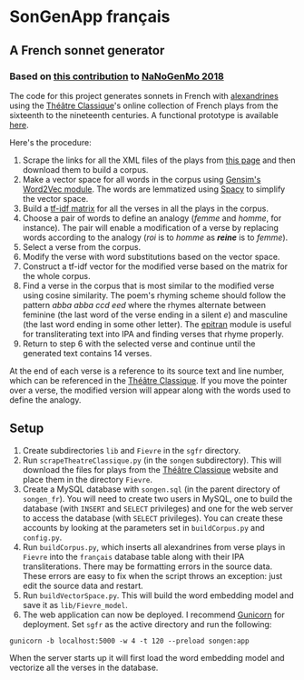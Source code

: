 # SonGenApp français
## A French sonnet generator
### Based on [this contribution](https://github.com/mbwolff/Classique-inconnu) to [NaNoGenMo 2018](https://github.com/NaNoGenMo/2018)

The code for this project generates sonnets in French with [alexandrines](https://en.wikipedia.org/wiki/Alexandrine) using the [Théâtre Classique](http://www.theatre-classique.fr)'s online collection of French plays from the sixteenth to the nineteenth centuries. A functional prototype is available [here](http://markwolff.name/wp/digital-humanities-2/invent-your-own-sonnet-using-analytic-tools-to-synthesize-texts/).

Here's the procedure:

1. Scrape the links for all the XML files of the plays from [this page](http://www.theatre-classique.fr/pages/programmes/PageEdition.php) and then download them to build a corpus.
2. Make a vector space for all words in the corpus using [Gensim's Word2Vec module](https://radimrehurek.com/gensim/models/word2vec.html). The words are lemmatized using [Spacy](https://spacy.io/) to simplify the vector space.
3. Build a [tf-idf matrix](https://scikit-learn.org/stable/modules/feature_extraction.html#tfidf-term-weighting) for all the verses in all the plays in the corpus.
4. Choose a pair of words to define an analogy (_femme_ and _homme_, for instance). The pair will enable a modification of a verse by replacing words according to the analogy (_roi_ is to _homme_ as **_reine_** is to _femme_).
5. Select a verse from the corpus.
6. Modify the verse with word substitutions based on the vector space.
7. Construct a tf-idf vector for the modified verse based on the matrix for the whole corpus.
8. Find a verse in the corpus that is most similar to the modified verse using cosine similarity. The poem's rhyming scheme should follow the pattern _abba abba ccd eed_ where the rhymes alternate between feminine (the last word of the verse ending in a silent _e_) and masculine (the last word ending in some other letter). The [epitran](https://github.com/dmort27/epitran) module is useful for transliterating text into IPA and finding verses that rhyme properly.
9. Return to step 6 with the selected verse and continue until the generated text contains 14 verses.

At the end of each verse is a reference to its source text and line number, which can be referenced in the [Théâtre Classique](http://www.theatre-classique.fr). If you move the pointer over a verse, the modified version will appear along with the words used to define the analogy.

## Setup

1. Create subdirectories `lib` and `Fievre` in the `sgfr` directory.
2. Run `scrapeTheatreClassique.py` (in the `songen` subdirectory). This will download the files for plays from the  [Théâtre Classique](http://www.theatre-classique.fr) website and place them in the directory `Fievre`.
4. Create a MySQL database with `songen.sql` (in the parent directory of `songen_fr`). You will need to create two users in MySQL, one to build the database (with `INSERT` and `SELECT` privileges) and one for the web server to access the database (with `SELECT` privileges). You can create these accounts by looking at the parameters set in `buildCorpus.py` and `config.py`.
5. Run `buildCorpus.py`, which inserts all alexandrines from verse plays in `Fievre` into the `français` database table along with their IPA transliterations. There may be formatting errors in the source data. These errors are easy to fix when the script throws an exception: just edit the source data and restart.
6. Run `buildVectorSpace.py`. This will build the word embedding model and save it as `lib/Fievre_model`.
7. The web application can now be deployed. I recommend [Gunicorn](https://gunicorn.org) for deployment. Set `sgfr` as the active directory and run the following:
```
gunicorn -b localhost:5000 -w 4 -t 120 --preload songen:app
```
When the server starts up it will first load the word embedding model and vectorize all the verses in the database.
